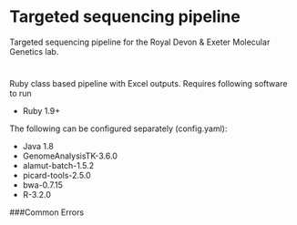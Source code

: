 # Targeted sequencing pipeline
Targeted sequencing pipeline for the Royal Devon &amp; Exeter Molecular Genetics lab. 
#

Ruby class based pipeline with Excel outputs. 
Requires following software to run

* Ruby 1.9+

The following can be configured separately (config.yaml):

* Java 1.8
* GenomeAnalysisTK-3.6.0
* alamut-batch-1.5.2
* picard-tools-2.5.0
* bwa-0.7.15
* R-3.2.0


###Common Errors
